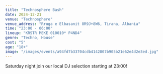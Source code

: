 ```yaml
---
title: "Technosphere Bash"
date: 2024-12-21
venue: "Technosphere"
venue_address: "Rruga e Elbasanit 8R9J+8W6, Tirana, Albania"
time: "23:00 - 06:00"
lineup: "KRSTR MEKE 010010* P4ND4"
genre: "Techno, House"
cost: "5"
age: "18+"
image: "/images/events/a94fd7b33704cdb4142807b905b21e62e4d2e3ed.jpg"
---
```

Saturday night join our local DJ selection starting at 23:00!